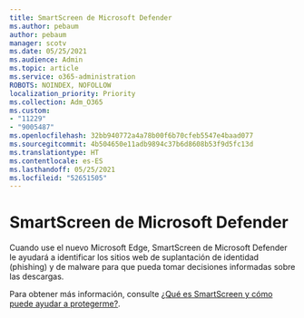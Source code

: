 ```yaml
---
title: SmartScreen de Microsoft Defender
ms.author: pebaum
author: pebaum
manager: scotv
ms.date: 05/25/2021
ms.audience: Admin
ms.topic: article
ms.service: o365-administration
ROBOTS: NOINDEX, NOFOLLOW
localization_priority: Priority
ms.collection: Adm_O365
ms.custom:
- "11229"
- "9005487"
ms.openlocfilehash: 32bb940772a4a78b00f6b70cfeb5547e4baad077
ms.sourcegitcommit: 4b504650e11adb9894c37b6d8608b53f9d5fc13d
ms.translationtype: HT
ms.contentlocale: es-ES
ms.lasthandoff: 05/25/2021
ms.locfileid: "52651505"
---
```

# <a name="microsoft-defender-smartscreen"></a>SmartScreen de Microsoft Defender

Cuando use el nuevo Microsoft Edge, SmartScreen de Microsoft Defender le ayudará a identificar los sitios web de suplantación de identidad (phishing) y de malware para que pueda tomar decisiones informadas sobre las descargas.

Para obtener más información, consulte [¿Qué es SmartScreen y cómo puede ayudar a protegerme?](https://support.microsoft.com/microsoft-edge/what-is-smartscreen-and-how-can-it-help-protect-me-1c9a874a-6826-be5e-45b1-67fa445a74c8).

